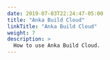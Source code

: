```yaml
---
date: 2019-07-03T22:24:47-05:00
title: "Anka Build Cloud"
linkTitle: "Anka Build Cloud"
weight: 7
description: >
  How to use Anka Build Cloud.
---
```




